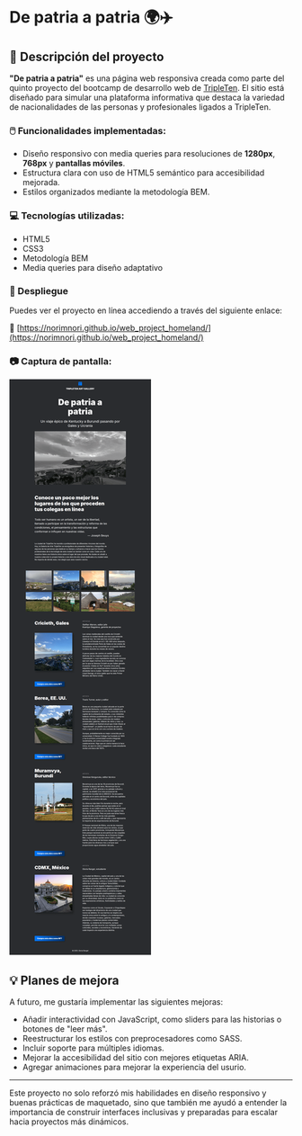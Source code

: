 # De patria a patria 🌍✈️

## 📝 Descripción del proyecto

**"De patria a patria"** es una página web responsiva creada como parte del quinto proyecto del bootcamp de desarrollo web de [TripleTen](https://tripleten.com/). El sitio está diseñado para simular una plataforma informativa que destaca la variedad de nacionalidades de las personas y profesionales ligados a TripleTen.

### 🖱️ Funcionalidades implementadas:
- Diseño responsivo con media queries para resoluciones de **1280px**, **768px** y **pantallas móviles**.
- Estructura clara con uso de HTML5 semántico para accesibilidad mejorada.
- Estilos organizados mediante la metodología BEM.

### 💻 Tecnologías utilizadas:
- HTML5
- CSS3
- Metodología BEM
- Media queries para diseño adaptativo

### 🚀 Despliegue
Puedes ver el proyecto en línea accediendo a través del siguiente enlace:

🔗 [https://norimnori.github.io/web_project_homeland/](https://norimnori.github.io/web_project_homeland/)

### 📷 Captura de pantalla:

![Captura](./images/patria_a_patria_overview.png)

## 💡 Planes de mejora

A futuro, me gustaría implementar las siguientes mejoras:

- Añadir interactividad con JavaScript, como sliders para las historias o botones de "leer más".
- Reestructurar los estilos con preprocesadores como SASS. 
- Incluir soporte para múltiples idiomas.
- Mejorar la accesibilidad del sitio con mejores etiquetas ARIA.
- Agregar animaciones para mejorar la experiencia del usurio.

---

Este proyecto no solo reforzó mis habilidades en diseño responsivo y buenas prácticas de maquetado, sino que también me ayudó a entender la importancia de construir interfaces inclusivas y preparadas para escalar hacia proyectos más dinámicos.
